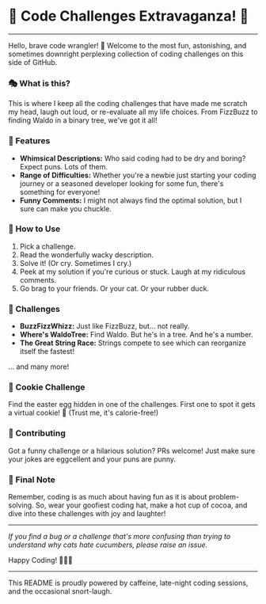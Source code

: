 # 🚀 Code Challenges Extravaganza! 🎉

---

Hello, brave code wrangler! 🤠 Welcome to the most fun, astonishing, and sometimes downright perplexing collection of coding challenges on this side of GitHub.

### 🎭 What is this?

This is where I keep all the coding challenges that have made me scratch my head, laugh out loud, or re-evaluate all my life choices. From FizzBuzz to finding Waldo in a binary tree, we've got it all!

### 🌌 Features

- **Whimsical Descriptions:** Who said coding had to be dry and boring? Expect puns. Lots of them.
- **Range of Difficulties:** Whether you're a newbie just starting your coding journey or a seasoned developer looking for some fun, there's something for everyone!
- **Funny Comments:** I might not always find the optimal solution, but I sure can make you chuckle.

### 🚦 How to Use

1. Pick a challenge.
2. Read the wonderfully wacky description.
3. Solve it! (Or cry. Sometimes I cry.)
4. Peek at my solution if you're curious or stuck. Laugh at my ridiculous comments.
5. Go brag to your friends. Or your cat. Or your rubber duck.

### 🎢 Challenges

- **BuzzFizzWhizz:** Just like FizzBuzz, but... not really.
- **Where's WaldoTree:** Find Waldo. But he's in a tree. And he's a number.
- **The Great String Race:** Strings compete to see which can reorganize itself the fastest!

... and many more!

### 🍪 Cookie Challenge

Find the easter egg hidden in one of the challenges. First one to spot it gets a virtual cookie! 🍪 (Trust me, it's calorie-free!)

### 🎈 Contributing

Got a funny challenge or a hilarious solution? PRs welcome! Just make sure your jokes are eggcellent and your puns are punny.

### 🔭 Final Note

Remember, coding is as much about having fun as it is about problem-solving. So, wear your goofiest coding hat, make a hot cup of cocoa, and dive into these challenges with joy and laughter!

---

_If you find a bug or a challenge that's more confusing than trying to understand why cats hate cucumbers, please raise an issue._

Happy Coding! 🌟🎈🚀

--- 

This README is proudly powered by caffeine, late-night coding sessions, and the occasional snort-laugh.